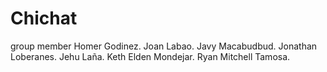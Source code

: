 # Chichat
group member
Homer Godinez.
Joan Labao.
Javy Macabudbud.
Jonathan Loberanes.
Jehu Laña.
Keth Elden Mondejar.
Ryan Mitchell Tamosa.

